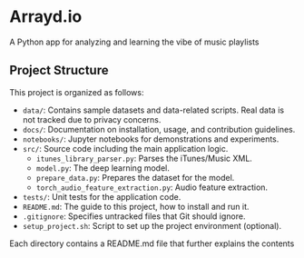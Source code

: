 # Arrayd.io
A Python app for analyzing and learning the vibe of music playlists

## Project Structure

This project is organized as follows:

- `data/`: Contains sample datasets and data-related scripts. Real data is not tracked due to privacy concerns.
- `docs/`: Documentation on installation, usage, and contribution guidelines.
- `notebooks/`: Jupyter notebooks for demonstrations and experiments.
- `src/`: Source code including the main application logic.
    - `itunes_library_parser.py`: Parses the iTunes/Music XML.
    - `model.py`: The deep learning model.
    - `prepare_data.py`: Prepares the dataset for the model.
    - `torch_audio_feature_extraction.py`: Audio feature extraction.
- `tests/`: Unit tests for the application code.
- `README.md`: The guide to this project, how to install and run it.
- `.gitignore`: Specifies untracked files that Git should ignore.
- `setup_project.sh`: Script to set up the project environment (optional).

Each directory contains a README.md file that further explains the contents
